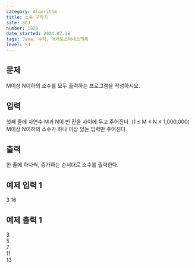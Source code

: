 ```yaml
---
category: Algorithm
title: 소수 구하기
site: BOJ
number: 1929
date_started: 2024.07.18
tags: Java, 수학, 에라토스테네스의체
level: S3
---
```


## 문제

M이상 N이하의 소수를 모두 출력하는 프로그램을 작성하시오.

## 입력

첫째 줄에 자연수 M과 N이 빈 칸을 사이에 두고 주어진다. (1 ≤ M ≤ N ≤ 1,000,000) M이상 N이하의 소수가 하나 이상 있는 입력만 주어진다.

## 출력

한 줄에 하나씩, 증가하는 순서대로 소수를 출력한다.

## 예제 입력 1

3 16

## 예제 출력 1

3  
5  
7  
11  
13
